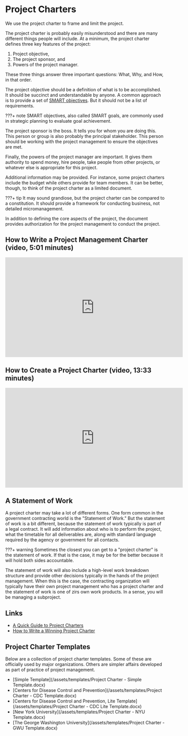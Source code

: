 # Project Charters

We use the project charter to frame and limit the project.

The project charter is probably easily misunderstood and there are many different things people will include.  At a minimum, the project charter defines three key features of the project:

1.  Project objective,
2.  The project sponsor, and
3.  Powers of the project manager.

These three things answer three important questions: What, Why, and How, in that order.  

The project objective should be a definition of what is to be accomplished.  It should be succinct and understandable by anyone.  A common approach is to provide a set of [SMART objectives](https://hr.wayne.edu/leads/phase1/smart-objectives).  But it should not be a list of requirements.

???+ note
    SMART objectives, also called SMART goals, are commonly used in strategic planning to evaluate goal achievement.  

The project sponsor is the boss.  It tells you for whom you are doing this.  This person or group is also probably the principal stakeholder.  This person should be working with the project management to ensure the objectives are met.  

Finally, the powers of the project manager are important.  It gives them authority to spend money, hire people, take people from other projects, or whatever else is appropriate for this project.

Additional information may be provided.  For instance, some project charters include the budget while others provide for team members.  It can be better, though, to think of the project charter as a limited document.  

???+ tip
    It may sound grandiose, but the project charter can be compared to a 
    constitution.  It should provide a framework for conducting business, 
    not detailed micromanagement.  

In addition to defining the core aspects of the project, the document provides authorization for the project management to conduct the project.

## How to Write a Project Management Charter (video, 5:01 minutes)

<iframe width="560" height="315" src="https://www.youtube.com/embed/I4JsU42IO6g" frameborder="0" allow="accelerometer; autoplay; encrypted-media; gyroscope; picture-in-picture" allowfullscreen></iframe>

## How to Create a Project Charter (video, 13:33 minutes)

<iframe width="560" height="315" src="https://www.youtube.com/embed/43dZqT5H3BM" frameborder="0" allow="accelerometer; autoplay; encrypted-media; gyroscope; picture-in-picture" allowfullscreen></iframe>

## A Statement of Work

A project charter may take a lot of different forms.  One form common in the government contracting world is the "Statement of Work."  But the statement of work is a bit different, because the statement of work typically is part of a legal contract.  It will add information about who is to perform the project, what the timetable for all deliverables are, along with standard language required by the agency or government for all contacts.  

???+ warning
    Sometimes the closest you can get to a "project charter" is the
    statement of work.  If that is the case, it may be for the
    better because it will hold both sides accountable.

The statement of work will also include a high-level work breakdown structure and provide other decisions typically in the hands of the project management.  When this is the case, the contracting organization will typically have their own project management who has a project charter and the statement of work is one of zirs own work products.  In a sense, you will be managing a subproject.

## Links

* [A Quick Guide to Project Charters](https://www.projectmanager.com/blog/project-charter)
* [How to Write a Winning Project Charter](https://www.lucidchart.com/blog/how-to-make-a-project-charter)

## Project Charter Templates

Below are a collection of project charter templates.  Some of these are officially used by major organizations.  Others are
simpler affairs developed as part of practice of project management.

* [Simple Template](/assets/templates/Project Charter - Simple Template.docx)
* [Centers for Disease Control and Prevention](/assets/templates/Project Charter - CDC Template.docx)
* [Centers for Disease Control and Prevention, Lite Template](/assets/templates/Project Charter - CDC Lite Template.docx)
* [New York University](/assets/templates/Project Charter - NYU Template.docx)
* [The George Washington University](/assets/templates/Project Charter - GWU Template.docx)